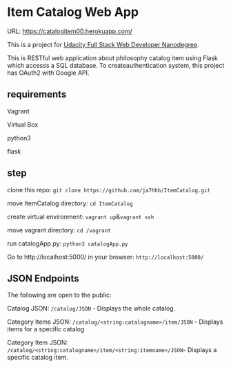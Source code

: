 # Item Catalog Web App
URL: https://catalogitem00.herokuapp.com/

This is a project for <a href="https://www.udacity.com/course/full-stack-web-developer-nanodegree--nd004"> Udacity Full Stack Web Developer Nanodegree</a>.

This is RESTful web application about philosophy catalog item using Flask which accesss a SQL database.  To createauthentication system, this project has OAuth2 with Google API.


## requirements

Vagrant

Virtual Box

python3

flask

## step
clone this repo: `git clone https://github.com/ja7hhb/ItemCatalog.git`

move ItemCatalog directory: `cd ItemCatalog`

create virtual environment: `vagrant up`&`vagrant ssh`

move vagrant directory: `cd /vagrant`

run catalogApp.py: `python3 catalogApp.py`

Go to http://localhost:5000/ in your browser: `http://localhost:5000/`

## JSON Endpoints
The following are open to the public:

Catalog JSON: `/catalog/JSON` - Displays the whole catalog.

Category Items JSON: `/catalog/<string:catalogname>/item/JSON` - Displays items for a specific catalog

Category Item JSON: `/catalog/<string:catalogname>/item/<string:itemname>/JSON`- Displays a specific catalog item.

